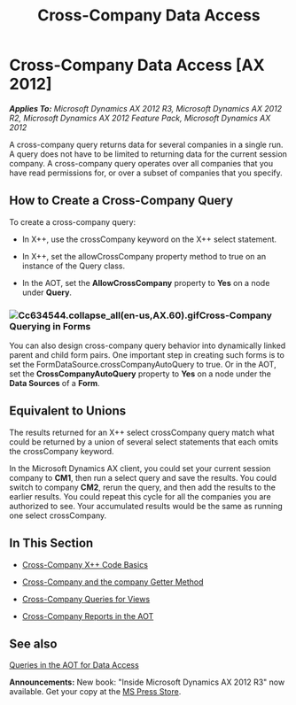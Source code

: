 ﻿---
title: Cross-Company Data Access
TOCTitle: Cross-Company Data Access
ms:assetid: a380050c-7ed4-4ce8-92a3-951b309e9239
ms:mtpsurl: https://msdn.microsoft.com/en-us/library/Cc634544(v=AX.60)
ms:contentKeyID: 35248379
ms.date: 05/18/2015
mtps_version: v=AX.60
---

# Cross-Company Data Access [AX 2012]


_**Applies To:** Microsoft Dynamics AX 2012 R3, Microsoft Dynamics AX 2012 R2, Microsoft Dynamics AX 2012 Feature Pack, Microsoft Dynamics AX 2012_

A cross-company query returns data for several companies in a single run. A query does not have to be limited to returning data for the current session company. A cross-company query operates over all companies that you have read permissions for, or over a subset of companies that you specify.

## How to Create a Cross-Company Query

To create a cross-company query:

  - In X++, use the crossCompany keyword on the X++ select statement.

  - In X++, set the allowCrossCompany property method to true on an instance of the Query class.

  - In the AOT, set the **AllowCrossCompany** property to **Yes** on a node under **Query**.

### ![Cc634544.collapse\_all(en-us,AX.60).gif](images/Gg863931.collapse_all(en-us,AX.60).gif "Cc634544.collapse_all(en-us,AX.60).gif")Cross-Company Querying in Forms

You can also design cross-company query behavior into dynamically linked parent and child form pairs. One important step in creating such forms is to set the FormDataSource.crossCompanyAutoQuery to true. Or in the AOT, set the **CrossCompanyAutoQuery** property to **Yes** on a node under the **Data Sources** of a **Form**.

## Equivalent to Unions

The results returned for an X++ select crossCompany query match what could be returned by a union of several select statements that each omits the crossCompany keyword.

In the Microsoft Dynamics AX client, you could set your current session company to **CM1**, then run a select query and save the results. You could switch to company **CM2**, rerun the query, and then add the results to the earlier results. You could repeat this cycle for all the companies you are authorized to see. Your accumulated results would be the same as running one select crossCompany.

## In This Section

  - [Cross-Company X++ Code Basics](cross-company-x-code-basics.md)  

  - [Cross-Company and the company Getter Method](cross-company-and-the-company-getter-method.md)  

  - [Cross-Company Queries for Views](cross-company-queries-for-views.md)  

  - [Cross-Company Reports in the AOT](cross-company-reports-in-the-aot.md)  

## See also

[Queries in the AOT for Data Access](queries-in-the-aot-for-data-access.md)

  
**Announcements:** New book: "Inside Microsoft Dynamics AX 2012 R3" now available. Get your copy at the [MS Press Store](https://www.microsoftpressstore.com/store/inside-microsoft-dynamics-ax-2012-r3-9780735685109).

